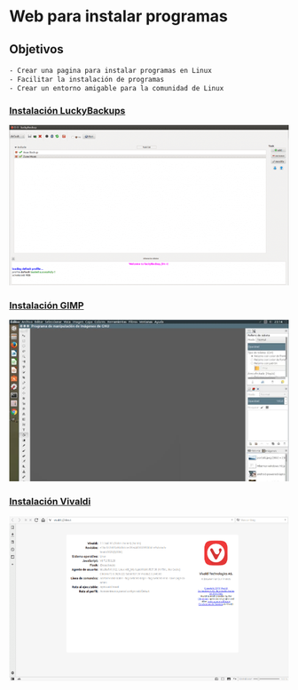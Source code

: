 # Web para instalar programas

## Objetivos
    - Crear una pagina para instalar programas en Linux
    - Facilitar la instalación de programas
    - Crear un entorno amigable para la comunidad de Linux

### [Instalación LuckyBackups](luckybackup.md)
[![Screenshot](img/luckybackup.png)](luckybackup.md)

### [Instalación GIMP](gimp.md)
[![Screenshot](img/gimp.jpg)](gimp.md)

### [Instalación Vivaldi](vivaldi.md)
[![Screenshot](img/vivaldi.png)](vivaldi.md)

